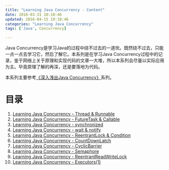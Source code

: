 ```yaml
---
title: "Learning Java Concurrency - Content"
date: 2016-03-31 10:10:46
updated: 2016-04-15 19:10:46
categories: "Learning Java Concurrency"
tags: ['Java', Concurrency]

---
```


Java Concurrency是学习Java的过程中绕不过去的一道坎。既然绕不过去，只能一点一点去学习它，然后了解它。本系列是在学习Java Concurrency过程中的记录，鉴于网络上关于原理和实现代码的文章一大堆，所以本系列会尽量以实际应用为主。毕竟原理了解的再深，还是要落地为代码。

本系列主要参考[《深入浅出Java Concurrency》](http://www.blogjava.net/xylz/archive/2010/07/08/325587.html)系列。

<!-- More -->

# 目录

1. [Learning Java Concurrency - Thread & Runnable](/2016/04/11/learning-java-concurrency-thread-runnable/)
2. [Learning Java Concurrency - FutureTask & Callable](/2016/04/13/learning-java-concurrency-futuretask-callable/)
3. [Learning Java Concurrency - synchronized](/2016/04/01/java-concurrency-synchronized/)
4. [Learning Java Concurrency - wait & notify](/2016/04/06/learning-java-concurrency-wait-notify/)
5. [Learning Java Concurrency - ReentrantLock & Condition](/2016/04/07/learning-java-concurrency-reentrantlock-condition/)
6. [Learning Java Concurrency - CountDownLatch](/2016/03/30/java-concurrency-countdownlatch/)
7. [Learning Java Concurrency - CyclicBarrier](/2016/03/30/java-concurrency-cyclicbarrier/)
8. [Learning Java Concurrency - Semaphore](/2016/03/30/java-concurrent-semaphore/)
9. [Learning Java Concurrency - ReentrantReadWriteLock](/2016/04/07/learning-java-concurrency-reentrantreadwritelock/)
10. [Learning Java Concurrency - Executors(1)](/2016/04/15/learning-java-concurrency-executors-1-executorservice/)
